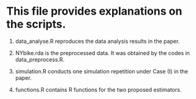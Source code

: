 # This file provides explanations on the scripts. 

1. data_analyse.R reproduces the data analysis results in the paper.
 
2. NYbike.rda is the preprocessed data. It was obtained by the codes in data_preprocess.R.

3. simulation.R conducts one simulation repetition under Case (I) in the paper.

4. functions.R contains R functions for the two proposed estimators. 
